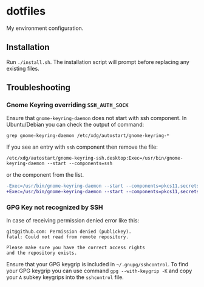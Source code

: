 # dotfiles

My environment configuration.

## Installation

Run `./install.sh`.
The installation script will prompt before replacing any existing files.

## Troubleshooting

### Gnome Keyring overriding `SSH_AUTH_SOCK`

Ensure that `gnome-keyring-daemon` does not start with ssh component.
In Ubuntu/Debian you can check the output of command:

```
grep gnome-keyring-daemon /etc/xdg/autostart/gnome-keyring-*
```

If you see an entry with `ssh` component then remove the file:

```
/etc/xdg/autostart/gnome-keyring-ssh.desktop:Exec=/usr/bin/gnome-keyring-daemon --start --components=ssh
```

or the component from the list.

```diff
-Exec=/usr/bin/gnome-keyring-daemon --start --components=pkcs11,secrets,ssh
+Exec=/usr/bin/gnome-keyring-daemon --start --components=pkcs11,secrets
```

### GPG Key not recognized by SSH

In case of receiving permission denied error like this:
```
git@github.com: Permission denied (publickey).
fatal: Could not read from remote repository.

Please make sure you have the correct access rights
and the repository exists.
```

Ensure that your GPG keygrip is included in `~/.gnupg/sshcontrol`.  To find
your GPG keygrip you can use command `gpg --with-keygrip -K` and copy your `A`
subkey keygrips into the `sshcontrol` file.
